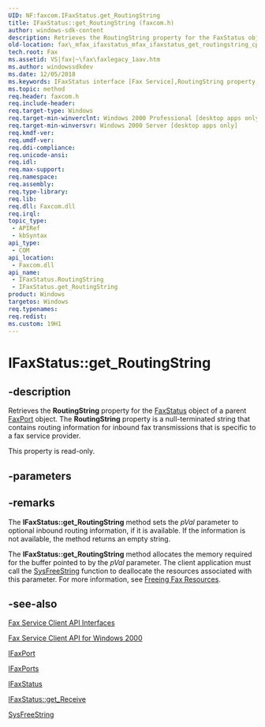 ```yaml
---
UID: NF:faxcom.IFaxStatus.get_RoutingString
title: IFaxStatus::get_RoutingString (faxcom.h)
author: windows-sdk-content
description: Retrieves the RoutingString property for the FaxStatus object of a parent FaxPort object. The RoutingString property is a null-terminated string that contains routing information for inbound fax transmissions that is specific to a fax service provider.
old-location: fax\_mfax_ifaxstatus_mfax_ifaxstatus_get_routingstring_cpp.htm
tech.root: Fax
ms.assetid: VS|fax|~\fax\faxlegacy_1aav.htm
ms.author: windowssdkdev
ms.date: 12/05/2018
ms.keywords: IFaxStatus interface [Fax Service],RoutingString property, IFaxStatus.RoutingString, IFaxStatus.get_RoutingString, IFaxStatus::RoutingString, IFaxStatus::get_RoutingString, RoutingString property [Fax Service], RoutingString property [Fax Service],IFaxStatus interface, _mfax_ifaxstatus_get_routingstring, fax._mfax_ifaxstatus_get_routingstring, fax._mfax_ifaxstatus_mfax_ifaxstatus_get_routingstring_cpp, faxcom/IFaxStatus::RoutingString, faxcom/IFaxStatus::get_RoutingString, get_RoutingString
ms.topic: method
req.header: faxcom.h
req.include-header: 
req.target-type: Windows
req.target-min-winverclnt: Windows 2000 Professional [desktop apps only]
req.target-min-winversvr: Windows 2000 Server [desktop apps only]
req.kmdf-ver: 
req.umdf-ver: 
req.ddi-compliance: 
req.unicode-ansi: 
req.idl: 
req.max-support: 
req.namespace: 
req.assembly: 
req.type-library: 
req.lib: 
req.dll: Faxcom.dll
req.irql: 
topic_type:
 - APIRef
 - kbSyntax
api_type:
 - COM
api_location:
 - Faxcom.dll
api_name:
 - IFaxStatus.RoutingString
 - IFaxStatus.get_RoutingString
product: Windows
targetos: Windows
req.typenames: 
req.redist: 
ms.custom: 19H1
---
```


# IFaxStatus::get_RoutingString


## -description


Retrieves the <b>RoutingString</b> property for the <a href="https://msdn.microsoft.com/en-us/library/ms691355(v=VS.85).aspx">FaxStatus</a> object of a parent <a href="https://msdn.microsoft.com/en-us/library/ms691338(v=VS.85).aspx">FaxPort</a> object. The <b>RoutingString</b> property is a null-terminated string that contains routing information for inbound fax transmissions that is specific to a fax service provider.

This property is read-only.


## -parameters


## -remarks



The <b>IFaxStatus::get_RoutingString</b> method sets the <i>pVal</i> parameter to optional inbound routing information, if it is available. If the information is not available, the method returns an empty string.

The <b>IFaxStatus::get_RoutingString</b> method allocates the memory required for the buffer pointed to by the <i>pVal</i> parameter. The client application must call the <a href="https://msdn.microsoft.com/en-us/library/ms221481(v=VS.85).aspx">SysFreeString</a> function to deallocate the resources associated with this parameter. For more information, see <a href="https://msdn.microsoft.com/en-us/library/ms690878(v=VS.85).aspx">Freeing Fax Resources</a>.




## -see-also




<a href="https://msdn.microsoft.com/en-us/library/ms691931(v=VS.85).aspx">Fax Service Client API Interfaces</a>



<a href="https://msdn.microsoft.com/en-us/library/ms692829(v=VS.85).aspx">Fax Service Client API for Windows 2000</a>



<a href="https://msdn.microsoft.com/en-us/library/ms691281(v=VS.85).aspx">IFaxPort</a>



<a href="https://msdn.microsoft.com/en-us/library/ms690893(v=VS.85).aspx">IFaxPorts</a>



<a href="https://msdn.microsoft.com/en-us/library/ms690794(v=VS.85).aspx">IFaxStatus</a>



<a href="https://msdn.microsoft.com/en-us/library/ms691932(v=VS.85).aspx">IFaxStatus::get_Receive</a>



<a href="https://msdn.microsoft.com/en-us/library/ms221481(v=VS.85).aspx">SysFreeString</a>
 

 

